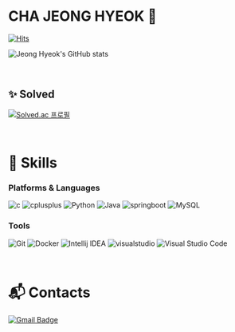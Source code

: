# CHA JEONG HYEOK 👋

[![Hits](https://hits.seeyoufarm.com/api/count/incr/badge.svg?url=https%3A%2F%2Fgithub.com%2Fckwjdgur12%2Fhit-counter&count_bg=%23E76DA9&title_bg=%23DE0D5F&icon=&icon_color=%23E7E7E7&title=hits&edge_flat=false)](https://hits.seeyoufarm.com)

![Jeong Hyeok's GitHub stats](https://github-readme-stats.vercel.app/api?username=ckwjdgur12&show_icons=true&theme=radical) 

<br/>

## :sparkles: Solved
[![Solved.ac
프로필](http://mazassumnida.wtf/api/v2/generate_badge?boj=ckwjdgur12)](https://solved.ac/ckwjdgur12)

<br/>

# :abacus: Skills
### Platforms & Languages
![c](https://img.shields.io/badge/c-3776AB.svg?&style=for-the-badge&logo=c&logoColor=white)
![cplusplus](https://img.shields.io/badge/C++-00599C.svg?&style=for-the-badge&logo=cplusplus&logoColor=white)
![Python](https://img.shields.io/badge/Python-3776AB.svg?&style=for-the-badge&logo=Python&logoColor=white)
![Java](https://img.shields.io/badge/Java-007396.svg?&style=for-the-badge&logo=Java&logoColor=white)
![springboot](https://img.shields.io/badge/spring%20boot-6DB33F.svg?&style=for-the-badge&logo=springboot&logoColor=white)
![MySQL](https://img.shields.io/badge/MySQL-4479A1.svg?&style=for-the-badge&logo=MySQL&logoColor=white)

### Tools
![Git](https://img.shields.io/badge/Git-F05032.svg?&style=for-the-badge&logo=Git&logoColor=white)
![Docker](https://img.shields.io/badge/Docker-2496ED.svg?&style=for-the-badge&logo=Docker&logoColor=white)
![Intellij IDEA](https://img.shields.io/badge/Intellij%20IDEA-000000.svg?&style=for-the-badge&logo=Intellij%20IDEA&logoColor=white)
![visualstudio](https://img.shields.io/badge/Visual%20Studio-5C2D91.svg?&style=for-the-badge&logo=visualstudio&logoColor=white)
![Visual Studio Code](https://img.shields.io/badge/Visual%20Studio%20Code-007ACC.svg?&style=for-the-badge&logo=Visual%20Studio%20Code&logoColor=white)

<br/>

# :mailbox_with_mail: Contacts
[![Gmail Badge](https://img.shields.io/badge/Gmail-d14836?style=flat-square&logo=Gmail&logoColor=white&link=mailto:jhcha@knu.ac.kr)](mailto:jhcha@knu.ac.kr)


<!--
**ckwjdgur12/ckwjdgur12** is a ✨ _special_ ✨ repository because its `README.md` (this file) appears on your GitHub profile.

Here are some ideas to get you started:

- 🔭 I’m currently working on ...
- 🌱 I’m currently learning ...
- 👯 I’m looking to collaborate on ...
- 🤔 I’m looking for help with ...
- 💬 Ask me about ...
- 📫 How to reach me: ...
- 😄 Pronouns: ...
- ⚡ Fun fact: ...
-->
